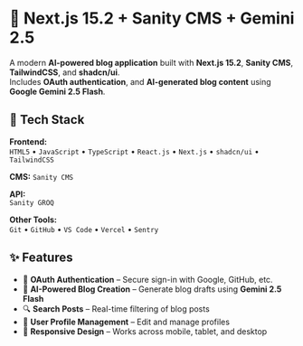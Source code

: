 # 📝 Next.js 15.2 + Sanity CMS + Gemini 2.5

A modern **AI-powered blog application** built with **Next.js 15.2**, **Sanity CMS**, **TailwindCSS**, and **shadcn/ui**.  
Includes **OAuth authentication**, and **AI-generated blog content** using **Google Gemini 2.5 Flash**.

## 🚀 Tech Stack

**Frontend:**  
`HTML5` • `JavaScript` • `TypeScript` • `React.js` • `Next.js` • `shadcn/ui` • `TailwindCSS`

**CMS:**
`Sanity CMS`

**API:**  
`Sanity GROQ`

**Other Tools:**  
`Git` • `GitHub` • `VS Code` • `Vercel` • `Sentry`

## ✨ Features

- 🔑 **OAuth Authentication** – Secure sign-in with Google, GitHub, etc.
- 🤖 **AI-Powered Blog Creation** – Generate blog drafts using **Gemini 2.5 Flash**
- 🔍 **Search Posts** – Real-time filtering of blog posts
- 👤 **User Profile Management** – Edit and manage profiles
- 📱 **Responsive Design** – Works across mobile, tablet, and desktop

